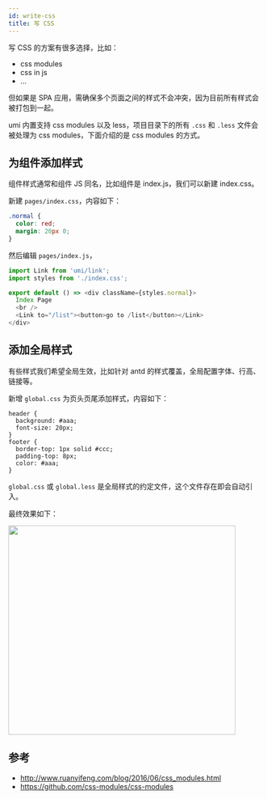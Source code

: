 ```yaml
---
id: write-css
title: 写 CSS
---
```


写 CSS 的方案有很多选择，比如：

* css modules
* css in js
* ...

但如果是 SPA 应用，需确保多个页面之间的样式不会冲突，因为目前所有样式会被打包到一起。

umi 内置支持 css modules 以及 less，项目目录下的所有 `.css` 和 `.less` 文件会被处理为 css modules，下面介绍的是 css modules 的方式。

## 为组件添加样式

组件样式通常和组件 JS 同名，比如组件是 index.js，我们可以新建 index.css。

新建 `pages/index.css`，内容如下：

```css
.normal {
  color: red;
  margin: 20px 0;
}
```

然后编辑 `pages/index.js`，

```js
import Link from 'umi/link';
import styles from './index.css';

export default () => <div className={styles.normal}>
  Index Page
  <br />
  <Link to="/list"><button>go to /list</button></Link>
</div>
```

## 添加全局样式

有些样式我们希望全局生效，比如针对 antd 的样式覆盖，全局配置字体、行高、链接等。

新增 `global.css` 为页头页尾添加样式，内容如下：

```
header {
  background: #aaa;
  font-size: 20px;
}
footer {
  border-top: 1px solid #ccc;
  padding-top: 8px;
  color: #aaa;
}
```

`global.css` 或 `global.less` 是全局样式的约定文件，这个文件存在即会自动引入。

最终效果如下：

<img src="https://gw.alipayobjects.com/zos/rmsportal/PEzsPNTSsztxKWoyApTa.png" width="450" height="414" style="margin-left:0;" />

## 参考

* http://www.ruanyifeng.com/blog/2016/06/css_modules.html
* https://github.com/css-modules/css-modules

